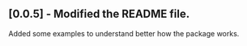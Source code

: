 ## [0.0.5] - Modified the README file.
Added some examples to understand better how the package works.



